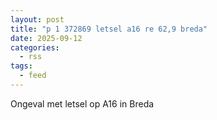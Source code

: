 ```yaml
---
layout: post
title: "p 1 372869 letsel a16 re 62,9 breda"
date: 2025-09-12
categories: 
  - rss
tags: 
  - feed
---
```


Ongeval met letsel op A16 in Breda
